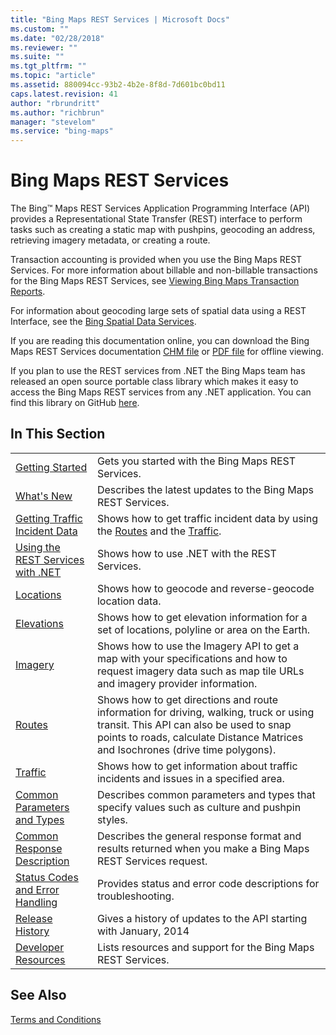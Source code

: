 ```yaml
---
title: "Bing Maps REST Services | Microsoft Docs"
ms.custom: ""
ms.date: "02/28/2018"
ms.reviewer: ""
ms.suite: ""
ms.tgt_pltfrm: ""
ms.topic: "article"
ms.assetid: 880094cc-93b2-4b2e-8f8d-7d601bc0bd11
caps.latest.revision: 41
author: "rbrundritt"
ms.author: "richbrun"
manager: "stevelom"
ms.service: "bing-maps"
---
```

# Bing Maps REST Services
The Bing™ Maps REST Services Application Programming Interface (API) provides a Representational State Transfer (REST) interface to perform tasks such as creating a static map with pushpins, geocoding an address, retrieving imagery metadata, or creating a route.  
  
 Transaction accounting is provided when you use the Bing Maps REST Services. For more information about billable and non-billable transactions for the Bing Maps REST Services, see [Viewing Bing Maps Transaction Reports](http://msdn.microsoft.com/en-us/library/ff859477.aspx).  
  
 For information about geocoding large sets of spatial data using a REST Interface, see the [Bing Spatial Data Services](http://msdn.microsoft.com/en-us/library/ff701734.aspx).  
  
 If you are reading this documentation online, you can download the Bing Maps REST Services documentation [CHM file](http://www.microsoft.com/downloads/details.aspx?FamilyID=d899c3f4-d49a-4d36-b37a-cebcf7dcd54d) or [PDF file](http://www.microsoft.com/downloads/details.aspx?FamilyID=1be6a308-0d67-49ef-a4ed-c6d0ad77a8ff) for offline viewing.  
  
 If you plan to use the REST services from .NET the Bing Maps team has released an open source portable class library which makes it easy to access the Bing Maps REST services from any .NET application. You can find this library on GitHub [here](https://github.com/Microsoft/BingMapsRESTToolkit/).  
  
## In This Section  
  
|||  
|-|-|  
|[Getting Started](../rest-services/getting-started-with-the-bing-maps-rest-services.md)|Gets you started with the Bing Maps REST Services.|  
|[What's New](../rest-services/what-s-new-in-the-rest-services.md)|Describes the latest updates to the Bing Maps REST Services.|  
|[Getting Traffic Incident Data](../rest-services/getting-traffic-incident-data.md)|Shows how to get traffic incident data by using the [Routes](../rest-services/routes-api.md) and the [Traffic](../rest-services/traffic-api.md).|  
|[Using the REST Services with .NET](../rest-services/using-the-rest-services-with-net.md)|Shows how to use .NET with the REST Services.|  
|[Locations](../rest-services/locations-api.md)|Shows how to geocode and reverse-geocode location data.|  
|[Elevations](../rest-services/elevations-api.md)|Shows how to get elevation information for a set of locations, polyline or area on the Earth.|  
|[Imagery](../rest-services/imagery-api.md)|Shows how to use the Imagery API to get a map with your specifications and how to request imagery data such as map tile URLs and imagery provider information.|  
|[Routes](../rest-services/routes-api.md)|Shows how to get directions and route information for driving, walking, truck or using transit. This API can also be used to snap points to roads, calculate Distance Matrices and Isochrones (drive time polygons).|  
|[Traffic](../rest-services/traffic-api.md)|Shows how to get information about traffic incidents and issues in a specified area.|  
|[Common Parameters and Types](../rest-services/common-parameters-and-types.md)|Describes common parameters and types that specify values such as culture and pushpin styles.|  
|[Common Response Description](../rest-services/common-response-description.md)|Describes the general response format and results returned when you make a Bing Maps REST Services request.|  
|[Status Codes and Error Handling](../rest-services/status-codes-and-error-handling.md)|Provides status and error code descriptions for troubleshooting.|  
|[Release History](../rest-services/release-history.md)|Gives a history of updates to the API starting with January, 2014|  
|[Developer Resources](../rest-services/developer-resources.md)|Lists resources and support for the Bing Maps REST Services.|  
  
## See Also  
 [Terms and Conditions](http://www.microsoft.com/maps/product/terms.html)
